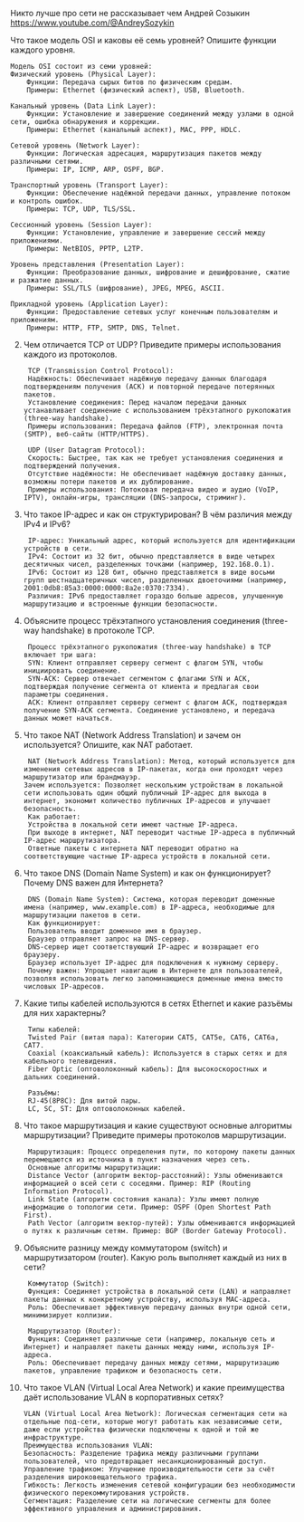 Никто лучше про сети не рассказывает чем Андрей Созыкин
https://www.youtube.com/@AndreySozykin

Что такое модель OSI и каковы её семь уровней? Опишите функции каждого уровня.


    Модель OSI состоит из семи уровней:
    Физический уровень (Physical Layer):
        Функции: Передача сырых битов по физическим средам.
        Примеры: Ethernet (физический аспект), USB, Bluetooth.

    Канальный уровень (Data Link Layer):
        Функции: Установление и завершение соединений между узлами в одной сети, ошибка обнаружения и коррекции.
        Примеры: Ethernet (канальный аспект), MAC, PPP, HDLC. 

    Сетевой уровень (Network Layer):
        Функции: Логическая адресация, маршрутизация пакетов между различными сетями.
        Примеры: IP, ICMP, ARP, OSPF, BGP.

    Транспортный уровень (Transport Layer):
        Функции: Обеспечение надёжной передачи данных, управление потоком и контроль ошибок.
        Примеры: TCP, UDP, TLS/SSL.

    Сессионный уровень (Session Layer):
        Функции: Установление, управление и завершение сессий между приложениями.
        Примеры: NetBIOS, PPTP, L2TP.

    Уровень представления (Presentation Layer):
        Функции: Преобразование данных, шифрование и дешифрование, сжатие и разжатие данных.
        Примеры: SSL/TLS (шифрование), JPEG, MPEG, ASCII.

    Прикладной уровень (Application Layer):
        Функции: Предоставление сетевых услуг конечным пользователям и приложениям.
        Примеры: HTTP, FTP, SMTP, DNS, Telnet.
        
2) Чем отличается TCP от UDP? Приведите примеры использования каждого из протоколов.

        TCP (Transmission Control Protocol):
        Надёжность: Обеспечивает надёжную передачу данных благодаря подтверждениям получения (ACK) и повторной передаче потерянных пакетов.
        Установление соединения: Перед началом передачи данных устанавливает соединение с использованием трёхэтапного рукопожатия (three-way handshake).
        Примеры использования: Передача файлов (FTP), электронная почта (SMTP), веб-сайты (HTTP/HTTPS).

        UDP (User Datagram Protocol):
        Скорость: Быстрее, так как не требует установления соединения и подтверждений получения.
        Отсутствие надёжности: Не обеспечивает надёжную доставку данных, возможны потери пакетов и их дублирование.
        Примеры использования: Потоковая передача видео и аудио (VoIP, IPTV), онлайн-игры, трансляции (DNS-запросы, стриминг).

3) Что такое IP-адрес и как он структурирован? В чём различия между IPv4 и IPv6?

        IP-адрес: Уникальный адрес, который используется для идентификации устройств в сети.
        IPv4: Состоит из 32 бит, обычно представляется в виде четырех десятичных чисел, разделенных точками (например, 192.168.0.1).
        IPv6: Состоит из 128 бит, обычно представляется в виде восьми групп шестнадцатеричных чисел, разделенных двоеточиями (например, 2001:0db8:85a3:0000:0000:8a2e:0370:7334).
        Различия: IPv6 предоставляет гораздо больше адресов, улучшенную маршрутизацию и встроенные функции безопасности.

4) Объясните процесс трёхэтапного установления соединения (three-way handshake) в протоколе TCP.

        Процесс трёхэтапного рукопожатия (three-way handshake) в TCP включает три шага:
        SYN: Клиент отправляет серверу сегмент с флагом SYN, чтобы инициировать соединение.
        SYN-ACK: Сервер отвечает сегментом с флагами SYN и ACK, подтверждая получение сегмента от клиента и предлагая свои параметры соединения.
        ACK: Клиент отправляет серверу сегмент с флагом ACK, подтверждая получение SYN-ACK сегмента. Соединение установлено, и передача данных может начаться.

5) Что такое NAT (Network Address Translation) и зачем он используется? Опишите, как NAT работает.

        NAT (Network Address Translation): Метод, который используется для изменения сетевых адресов в IP-пакетах, когда они проходят через маршрутизатор или брандмауэр.
       Зачем используется: Позволяет нескольким устройствам в локальной сети использовать один общий публичный IP-адрес для выхода в интернет, экономит количество публичных IP-адресов и улучшает                безопасность.
        Как работает:
        Устройства в локальной сети имеют частные IP-адреса.
        При выходе в интернет, NAT переводит частные IP-адреса в публичный IP-адрес маршрутизатора.
        Ответные пакеты с интернета NAT переводит обратно на соответствующие частные IP-адреса устройств в локальной сети.

7) Что такое DNS (Domain Name System) и как он функционирует? Почему DNS важен для Интернета?

        DNS (Domain Name System): Система, которая переводит доменные имена (например, www.example.com) в IP-адреса, необходимые для маршрутизации пакетов в сети.
        Как функционирует:
        Пользователь вводит доменное имя в браузер.
        Браузер отправляет запрос на DNS-сервер.
        DNS-сервер ищет соответствующий IP-адрес и возвращает его браузеру.
        Браузер использует IP-адрес для подключения к нужному серверу.
        Почему важен: Упрощает навигацию в Интернете для пользователей, позволяя использовать легко запоминающиеся доменные имена вместо числовых IP-адресов.

7) Какие типы кабелей используются в сетях Ethernet и какие разъёмы для них характерны?

        Типы кабелей:
        Twisted Pair (витая пара): Категории CAT5, CAT5e, CAT6, CAT6a, CAT7.
        Coaxial (коаксиальный кабель): Используется в старых сетях и для кабельного телевидения.
        Fiber Optic (оптоволоконный кабель): Для высокоскоростных и дальних соединений.
        
        Разъёмы:
        RJ-45(8P8C): Для витой пары.
        LC, SC, ST: Для оптоволоконных кабелей.

8) Что такое маршрутизация и какие существуют основные алгоритмы маршрутизации? Приведите примеры протоколов маршрутизации.

        Маршрутизация: Процесс определения пути, по которому пакеты данных перемещаются из источника в пункт назначения через сеть.
        Основные алгоритмы маршрутизации:
        Distance Vector (алгоритм вектор-расстояний): Узлы обмениваются информацией о всей сети с соседями. Пример: RIP (Routing Information Protocol).
        Link State (алгоритм состояния канала): Узлы имеют полную информацию о топологии сети. Пример: OSPF (Open Shortest Path First).
        Path Vector (алгоритм вектор-путей): Узлы обмениваются информацией о путях к различным сетям. Пример: BGP (Border Gateway Protocol).

9) Объясните разницу между коммутатором (switch) и маршрутизатором (router). Какую роль выполняет каждый из них в сети?

        Коммутатор (Switch):
        Функция: Соединяет устройства в локальной сети (LAN) и направляет пакеты данных к конкретному устройству, используя MAC-адреса.
        Роль: Обеспечивает эффективную передачу данных внутри одной сети, минимизирует коллизии.

        Маршрутизатор (Router):
        Функция: Соединяет различные сети (например, локальную сеть и Интернет) и направляет пакеты данных между ними, используя IP-адреса.
        Роль: Обеспечивает передачу данных между сетями, маршрутизацию пакетов, управление трафиком и безопасность сети.

10) Что такое VLAN (Virtual Local Area Network) и какие преимущества даёт использование VLAN в корпоративных сетях?

        VLAN (Virtual Local Area Network): Логическая сегментация сети на отдельные под-сети, которые могут работать как независимые сети, даже если устройства физически подключены к одной и той же инфраструктуре.
        Преимущества использования VLAN:
        Безопасность: Разделение трафика между различными группами пользователей, что предотвращает несанкционированный доступ.
        Управление трафиком: Улучшение производительности сети за счёт разделения широковещательного трафика.
        Гибкость: Легкость изменения сетевой конфигурации без необходимости физического перекоммутирования устройств.
        Сегментация: Разделение сети на логические сегменты для более эффективного управления и администрирования.

